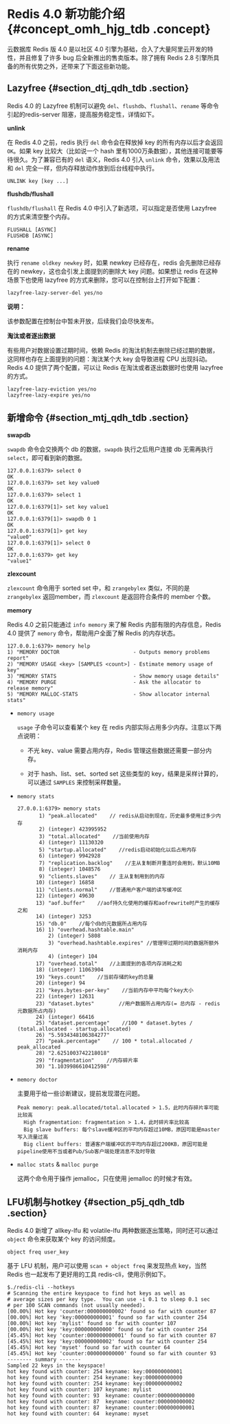 # Redis 4.0 新功能介绍 {#concept_omh_hjg_tdb .concept}

云数据库 Redis 版 4.0 是以社区 4.0 引擎为基础，合入了大量阿里云开发的特性，并且修复了许多 bug 后全新推出的售卖版本。除了拥有 Redis 2.8 引擎所具备的所有优势之外，还带来了下面这些新功能。

## Lazyfree {#section_dtj_qdh_tdb .section}

Redis 4.0 的 Lazyfree 机制可以避免 `del`、`flushdb`、`flushall`、`rename` 等命令引起的redis-server 阻塞，提高服务稳定性，详情如下。

**unlink**

在 Redis 4.0 之前，redis 执行 `del` 命令会在释放掉 key 的所有内存以后才会返回 `OK`。如果 key 比较大（比如说一个 hash 里有1000万条数据），其他连接可能要等待很久。为了兼容已有的 `del` 语义，Redis 4.0 引入 `unlink` 命令，效果以及用法和 `del` 完全一样，但内存释放动作放到后台线程中执行。

```
UNLINK key [key ...]
```

**flushdb/flushall**

`flushdb/flushall` 在 Redis 4.0 中引入了新选项，可以指定是否使用 Lazyfree 的方式来清空整个内存。

```
FLUSHALL [ASYNC]
FLUSHDB [ASYNC]
```

**rename**

执行 `rename oldkey newkey` 时，如果 newkey 已经存在，redis 会先删除已经存在的 newkey，这也会引发上面提到的删除大 key 问题。如果想让 redis 在这种场景下也使用 lazyfree 的方式来删除，您可以在控制台上打开如下配置：

```
lazyfree-lazy-server-del yes/no
```

**说明：** 

该参数配置在控制台中暂未开放，后续我们会尽快发布。

**淘汰或者逐出数据**

有些用户对数据设置过期时间，依赖 Redis 的淘汰机制去删除已经过期的数据，这同样也存在上面提到的问题：淘汰某个大 key 会导致进程 CPU 出现抖动。Redis 4.0 提供了两个配置，可以让 Redis 在淘汰或者逐出数据时也使用 lazyfree 的方式。

```
lazyfree-lazy-eviction yes/no
lazyfree-lazy-expire yes/no
```

## 新增命令 {#section_mtj_qdh_tdb .section}

**swapdb**

`swapdb` 命令会交换两个 db 的数据，`swapdb` 执行之后用户连接 db 无需再执行 `select`，即可看到新的数据。

```
127.0.0.1:6379> select 0
OK
127.0.0.1:6379> set key value0
OK
127.0.0.1:6379> select 1
OK
127.0.0.1:6379[1]> set key value1
OK
127.0.0.1:6379[1]> swapdb 0 1
OK
127.0.0.1:6379[1]> get key
"value0"
127.0.0.1:6379[1]> select 0
OK
127.0.0.1:6379> get key
"value1"
```

**zlexcount**

`zlexcount` 命令用于 sorted set 中，和 `zrangebylex` 类似，不同的是 `zrangebylex` 返回member，而 `zlexcount` 是返回符合条件的 member 个数。

**memory**

Redis 4.0 之前只能通过 `info memory` 来了解 Redis 内部有限的内存信息，Redis 4.0 提供了 `memory` 命令，帮助用户全面了解 Redis 的内存状态。

```
127.0.0.1:6379> memory help
1) "MEMORY DOCTOR                        - Outputs memory problems report"
2) "MEMORY USAGE <key> [SAMPLES <count>] - Estimate memory usage of key"
3) "MEMORY STATS                         - Show memory usage details"
4) "MEMORY PURGE                         - Ask the allocator to release memory"
5) "MEMORY MALLOC-STATS                  - Show allocator internal stats"
```

-   `memory usage`

    `usage` 子命令可以查看某个 key 在 redis 内部实际占用多少内存。注意以下两点说明：

    -   不光 key、value 需要占用内存，Redis 管理这些数据还需要一部分内存。

    -   对于 hash、list、set、sorted set 这些类型的 key，结果是采样计算的，可以通过 `SAMPLES` 来控制采样数量。

-   `memory stats`

    ```
    27.0.0.1:6379> memory stats
           1) "peak.allocated"    // redis从启动到现在，历史最多使用过多少内存
           2) (integer) 423995952
           3) "total.allocated"    //当前使用内存
           4) (integer) 11130320
           5) "startup.allocated"    //redis启动初始化以后占用内存
           6) (integer) 9942928
           7) "replication.backlog"    //主从复制断开重连时会用到，默认10MB
           8) (integer) 1048576
           9) "clients.slaves"    // 主从复制用到的内存
          10) (integer) 16858
          11) "clients.normal"    //普通用户客户端的读写缓冲区
          12) (integer) 49630
          13) "aof.buffer"    //aof持久化使用的缓存和aofrewrite时产生的缓存之和
          14) (integer) 3253
          15) "db.0"    //每个db的元数据所占用内存
          16) 1) "overhead.hashtable.main"
              2) (integer) 5808
              3) "overhead.hashtable.expires" //管理带过期时间的数据所额外消耗内存
              4) (integer) 104
          17) "overhead.total"    //上面提到的各项内存消耗之和
          18) (integer) 11063904
          19) "keys.count"    //当前存储的key的总量
          20) (integer) 94
          21) "keys.bytes-per-key"    //当前内存中平均每个key大小
          22) (integer) 12631
          23) "dataset.bytes"        //用户数据所占用内存(= 总内存 - redis元数据所占内存)
          24) (integer) 66416
          25) "dataset.percentage"    //100 * dataset.bytes / (total.allocated - startup.allocated)
          26) "5.5934348106384277"
          27) "peak.percentage"    // 100 * total.allocated / peak_allocated
          28) "2.6251003742218018"
          29) "fragmentation"    //内存碎片率
          30) "1.1039986610412598"
    ```

-   `memory doctor`

    主要用于给一些诊断建议，提前发现潜在问题。

    ```
    Peak memory: peak.allocated/total.allocated > 1.5，此时内存碎片率可能比较高
      High fragmentation: fragmentation > 1.4，此时碎片率比较高
      Big slave buffers: 每个slave缓冲区的平均内存超过10MB，原因可能是master写入流量过高
      Big client buffers: 普通客户端缓冲区的平均内存超过200KB，原因可能是pipeline使用不当或者Pub/Sub客户端处理消息不及时导致
    ```

-   `malloc stats` & `malloc purge`

    这两个命令用于操作 jemalloc，只在使用 jemalloc 的时候才有效。


## LFU机制与hotkey {#section_p5j_qdh_tdb .section}

Redis 4.0 新增了 allkey-lfu 和 volatile-lfu 两种数据逐出策略，同时还可以通过 `object` 命令来获取某个 key 的访问频度。

```
object freq user_key
```

基于 LFU 机制，用户可以使用 `scan + object freq` 来发现热点 key，当然 Redis 也一起发布了更好用的工具 redis-cli，使用示例如下。

```
$./redis-cli --hotkeys
# Scanning the entire keyspace to find hot keys as well as
# average sizes per key type.  You can use -i 0.1 to sleep 0.1 sec
# per 100 SCAN commands (not usually needed).
[00.00%] Hot key 'counter:000000000002' found so far with counter 87
[00.00%] Hot key 'key:000000000001' found so far with counter 254
[00.00%] Hot key 'mylist' found so far with counter 107
[00.00%] Hot key 'key:000000000000' found so far with counter 254
[45.45%] Hot key 'counter:000000000001' found so far with counter 87
[45.45%] Hot key 'key:000000000002' found so far with counter 254
[45.45%] Hot key 'myset' found so far with counter 64
[45.45%] Hot key 'counter:000000000000' found so far with counter 93
-------- summary -------
Sampled 22 keys in the keyspace!
hot key found with counter: 254 keyname: key:000000000001
hot key found with counter: 254 keyname: key:000000000000
hot key found with counter: 254 keyname: key:000000000002
hot key found with counter: 107 keyname: mylist
hot key found with counter: 93  keyname: counter:000000000000
hot key found with counter: 87  keyname: counter:000000000002
hot key found with counter: 87  keyname: counter:000000000001
hot key found with counter: 64  keyname: myset
```

